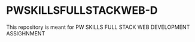 # PWSKILLSFULLSTACKWEB-D
This repository is meant for PW SKILLS FULL STACK WEB DEVELOPMENT ASSIGHNMENT
